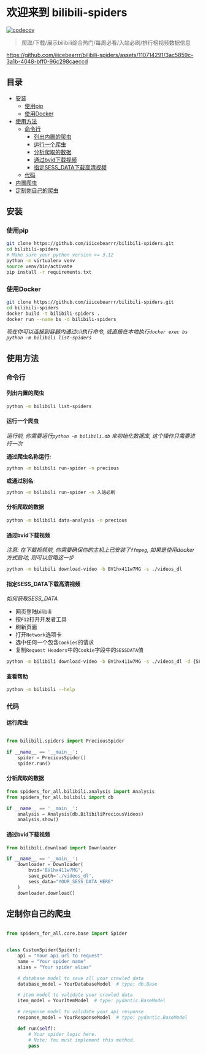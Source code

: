 # 欢迎来到 bilibili-spiders

[![codecov](https://codecov.io/github/iiicebearrr/bilibili-spiders/graph/badge.svg?token=7OysUawUSl)](https://codecov.io/github/iiicebearrr/bilibili-spiders)

> 爬取/下载/展示bilibili综合热门/每周必看/入站必刷/排行榜视频数据信息



https://github.com/iiicebearrr/bilibili-spiders/assets/110714291/3ac5859c-3a1b-4048-bff0-96c298caeccd

## 目录

- [安装](#安装)
    - [使用pip](#使用pip)
    - [使用Docker](#使用docker)
- [使用方法](#使用方法)
    - [命令行](#命令行)
        - [列出内置的爬虫](#列出内置的爬虫)
        - [运行一个爬虫](#运行一个爬虫)
        - [分析爬取的数据](#分析爬取的数据)
        - [通过bvid下载视频](#通过bvid下载视频)
        - [指定SESS_DATA下载高清视频](#指定sess_data下载高清视频)
    - [代码](#代码)
- [内置爬虫](#内置爬虫)
- [定制你自己的爬虫](#定制你自己的爬虫)

## 安装

### 使用pip

```sh
git clone https://github.com/iiicebearrr/bilibili-spiders.git 
cd bilibili-spiders
# Make sure your python version >= 3.12
python -m virtualenv venv
source venv/bin/activate
pip install -r requirements.txt
```

### 使用Docker

```sh
git clone https://github.com/iiicebearrr/bilibili-spiders.git 
cd bilibili-spiders
docker build -t bilibili-spiders .
docker run --name bs -d bilibili-spiders
```

*现在你可以连接到容器内通过cli执行命令, 或直接在本地执行`docker exec bs python -m bilibili list-spiders`*

## 使用方法

### 命令行

#### 列出内置的爬虫

```sh
python -m bilibili list-spiders
```

#### 运行一个爬虫

*运行前, 你需要运行`python -m bilibili.db` 来初始化数据库, 这个操作只需要进行一次*

**通过爬虫名称运行:**

```sh
python -m bilibili run-spider -n precious
```

**或通过别名**:

```sh
python -m bilibili run-spider -n 入站必刷
```

#### 分析爬取的数据

```sh
python -m bilibili data-analysis -n precious
```

#### 通过bvid下载视频

*注意: 在下载视频前, 你需要确保你的主机上已安装了`ffmpeg`, 如果是使用docker方式启动, 则可以忽略这一步*

```sh
python -m bilibili download-video -b BV1hx411w7MG -s ./videos_dl
```

#### 指定SESS_DATA下载高清视频

*如何获取SESS_DATA*

- 网页登陆bilibili
- 按`F12`打开开发者工具
- 刷新页面
- 打开`Network`选项卡
- 选中任何一个包含`Cookies`的请求
- 复制`Request Headers`中的`Cookie`字段中的`SESSDATA`值

```sh
python -m bilibili download-video -b BV1hx411w7MG -s ./videos_dl -d {SESS_DATA}
```

#### 查看帮助

```sh
python -m bilibili --help
```

### 代码

#### 运行爬虫

```python

from bilibili.spiders import PreciousSpider

if __name__ == '__main__':
    spider = PreciousSpider()
    spider.run()
```

#### 分析爬取的数据

```python
from spiders_for_all.bilibili.analysis import Analysis
from spiders_for_all.bilibili import db

if __name__ == '__main__':
    analysis = Analysis(db.BilibiliPreciousVideos)
    analysis.show()
```

#### 通过bvid下载视频

```python
from bilibili.download import Downloader

if __name__ == '__main__':
    downloader = Downloader(
        bvid='BV1hx411w7MG',
        save_path='./videos_dl',
        sess_data="YOUR_SESS_DATA_HERE"
    )
    downloader.download()
```

## 定制你自己的爬虫

```python

from spiders_for_all.core.base import Spider


class CustomSpider(Spider):
    api = "Your api url to request"
    name = "Your spider name"
    alias = "Your spider alias"

    # database model to save all your crawled data
    database_model = YourDatabaseModel  # type: db.Base

    # item model to validate your crawled data
    item_model = YourItemModel  # type: pydantic.BaseModel

    # response model to validate your api response
    response_model = YourResponseModel  # type: pydantic.BaseModel

    def run(self):
        # Your spider logic here.
        # Note: You must implement this method.
        pass


```
